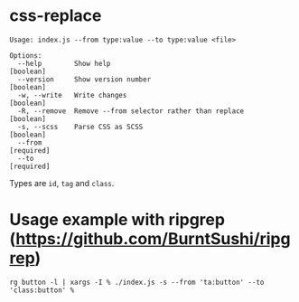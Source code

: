 # css-replace 

```
Usage: index.js --from type:value --to type:value <file>

Options:
  --help        Show help                                              [boolean]
  --version     Show version number                                    [boolean]
  -w, --write   Write changes                                          [boolean]
  -R, --remove  Remove --from selector rather than replace             [boolean]
  -s, --scss    Parse CSS as SCSS                                      [boolean]
  --from                                                              [required]
  --to                                                                [required]
```

Types are `id`, `tag` and `class`.

# Usage example with ripgrep (https://github.com/BurntSushi/ripgrep)

```
rg button -l | xargs -I % ./index.js -s --from 'ta:button' --to 'class:button' %
```
